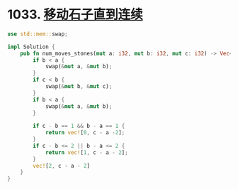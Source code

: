 # 1033. [移动石子直到连续](https://leetcode-cn.com/problems/moving-stones-until-consecutive/)

```rust
use std::mem::swap;

impl Solution {
    pub fn num_moves_stones(mut a: i32, mut b: i32, mut c: i32) -> Vec<i32> {
        if b < a {
            swap(&mut a, &mut b);
        }
        if c < b {
            swap(&mut b, &mut c);
        }
        if b < a {
            swap(&mut a, &mut b);
        }
        
        if c - b == 1 && b - a == 1 {
            return vec![0, c - a -2];
        }
        if c - b <= 2 || b - a <= 2 {
            return vec![1, c - a - 2];
        }
        vec![2, c - a - 2]
    }
}
```

